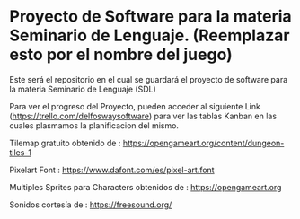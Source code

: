 # Proyecto de Software para la materia Seminario de Lenguaje. (Reemplazar esto por el nombre del juego)

Este será el repositorio en el cual se guardará el proyecto de software para la materia Seminario de Lenguaje (SDL)

Para ver el progreso del Proyecto, pueden acceder al siguiente Link (https://trello.com/delfoswaysoftware) para ver las tablas Kanban en las cuales plasmamos la planificacion del mismo.

Tilemap gratuito obtenido de : https://opengameart.org/content/dungeon-tiles-1

Pixelart Font : https://www.dafont.com/es/pixel-art.font

Multiples Sprites para Characters obtenidos de : https://opengameart.org

Sonidos cortesía de : https://freesound.org/
